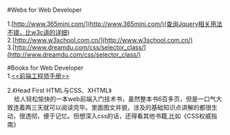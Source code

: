 #Webs for Web  Developer  

1.[http://www.365mini.com/](http://www.365mini.com/)(查询Jquery相关用法不错，比w3c讲的详细)  
2.[http://www.w3school.com.cn/](http://www.w3school.com.cn/)  
3.[http://www.dreamdu.com/css/selector_class/](http://www.dreamdu.com/css/selector_class/)

#Books for Web Developer  
1.[<<前端工程师手册>>](https://www.gitbook.com/book/leohxj/front-end-database/details)

2.《Head First HTML与CSS、XHTML》  
  &#160;&#160;&#160;&#160;给人轻松愉快的一本web前端入门技术书，虽然整本书6百多页，但是一口气大致连着两三天就可以阅读完毕。里面图文并貌，涉及的基础知识点讲解的都很生动，很透彻，便于记忆。但想深入css的话，还得看其他书籍,比如《CSS权威指南》
  


